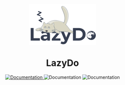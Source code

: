 <p align="center"><img align="center" src="./assets/svg/logo_dark.svg" height="128" /></p>
<h1 align="center">LazyDo</h1>
<p align="center">
  <a href="#" target="_blank">
    <img alt="Documentation" src="https://img.shields.io/badge/documentation-yes-brightgreen.svg" />
  </a>
  <img alt="Documentation" src="https://img.shields.io/badge/-Flutter-blue?&logo=flutter" />
  <img alt="Documentation" src="https://img.shields.io/badge/-Firebase-blue?&logo=firebase" />
<!--   <a href="#" target="_blank">
    <img alt="License: MIT" src="https://img.shields.io/badge/License-MIT-yellow.svg" />
  </a> -->
<!--   <img alt="GitHub last commit" src="https://img.shields.io/github/last-commit/surajboniwal/LazyDo"> -->
<!--     <img alt="GitHub Workflow Status" src="https://img.shields.io/github/workflow/status/surajboniwal/LazyDo/Flutter%20CI?logo=dart&logoColor=lightblue"> -->
</p>
